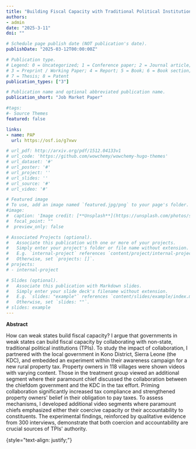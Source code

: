 ```yaml
---
title: "Building Fiscal Capacity with Traditional Political Institutions: Experimental and Qualitative Evidence from Sierra Leone"
authors:
- admin
date: "2025-3-11"
doi: ""

# Schedule page publish date (NOT publication's date).
publishDate: "2025-03-12T00:00:00Z"

# Publication type.
# Legend: 0 = Uncategorized; 1 = Conference paper; 2 = Journal article;
# 3 = Preprint / Working Paper; 4 = Report; 5 = Book; 6 = Book section;
# 7 = Thesis; 8 = Patent
publication_types: ["3"]

# Publication name and optional abbreviated publication name.
publication_short: "Job Market Paper"

#tags:
#- Source Themes
featured: false

links:
- name: PAP
  url: https://osf.io/g7xwv

# url_pdf: http://arxiv.org/pdf/1512.04133v1
# url_code: 'https://github.com/wowchemy/wowchemy-hugo-themes'
# url_dataset: '#'
# url_poster: '#'
# url_project: ''
# url_slides: ''
# url_source: '#'
# url_video: '#'

# Featured image
# To use, add an image named `featured.jpg/png` to your page's folder. 
#image:
#  caption: 'Image credit: [**Unsplash**](https://unsplash.com/photos/s9CC2SKySJM)'
#  focal_point: ""
#  preview_only: false

# Associated Projects (optional).
#   Associate this publication with one or more of your projects.
#   Simply enter your project's folder or file name without extension.
#   E.g. `internal-project` references `content/project/internal-project/index.md`.
#   Otherwise, set `projects: []`.
# projects:
# - internal-project

# Slides (optional).
#   Associate this publication with Markdown slides.
#   Simply enter your slide deck's filename without extension.
#   E.g. `slides: "example"` references `content/slides/example/index.md`.
#   Otherwise, set `slides: ""`.
# slides: example
---
```


**Abstract** 

How can weak states build fiscal capacity? I argue that governments in weak states can build fiscal capacity by collaborating with non-state, traditional political institutions (TPIs). To study the impact of collaboration, I partnered with the local government in Kono District, Sierra Leone (the KDC), and embedded an experiment within their awareness campaign for a new rural property tax. Property owners in 118 villages were shown videos with varying content. Those in the treatment group viewed an additional segment where their paramount chief discussed the collaboration between the chiefdom government and the KDC in the tax effort. Priming collaboration significantly increased tax compliance and strengthened property owners' belief in their obligation to pay taxes. To assess mechanisms, I developed additional video segments where paramount chiefs emphasized either their coercive capacity or their accountability to constituents. The experimental findings, reinforced by qualitative evidence from 300 interviews, demonstrate that both coercion and accountability are crucial sources of TPIs' authority.



{style="text-align: justify;"}
